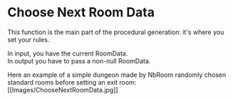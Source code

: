 # Choose Next Room Data

This function is the main part of the procedural generation:
it's where you set your rules.

In input, you have the current RoomData.\
In output you have to pass a non-null RoomData.

Here an example of a simple dungeon made by NbRoom randomly chosen standard rooms before setting an exit room:\
[[Images/ChooseNextRoomData.jpg]]